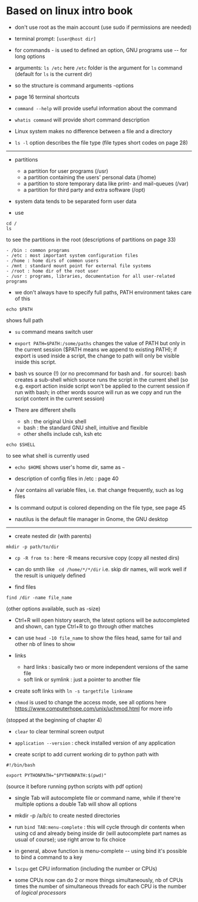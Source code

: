 # Based on linux intro book

- don't use root as the main account (use sudo if permissions are needed)

- terminal prompt: ```[user@host dir]```

- for commands - is used to defined an option, GNU programs use -- for long options

- arguments: ```ls /etc``` here ```/etc``` folder is the argument for ```ls``` command
(default for ```ls``` is the current dir)

- so the structure is 
command arguments -options

- page 16 terminal shortcuts

- ```command --help``` will provide useful information about the command

- ```whatis command``` will provide short command description

- Linux system makes no difference between a file and a directory

- ```ls -l``` option describes the file type
(file types short codes on page 28)

--------------------------------

* partitions

	- a partition for user programs (/usr)
	- a partition containing the users' personal data (/home)
	- a partition to store temporary data like print- and mail-queues (/var)
	- a partition for third party and extra software (/opt)


* system data tends to be separated form user data

* use 

```
cd /
ls
```

to see the partitions in the root (descriptions of partitions on page 33)

	- /bin : common programs
	- /etc : most important system configuration files
	- /home : home dirs of common users
	- /mnt : standard mount point for external file systems
	- /root : home dir of the root user
	- /usr : programs, libraries, documentation for all user-related programs

* we don't always have to specify full paths, PATH environment takes care of this

```
echo $PATH
```

shows full path

* ```su``` command means switch user

* ```export PATH=$PATH:/some/paths``` changes the value of PATH but only in the current session ($PATH means we append to existing PATH);
if export is used inside a script, the change to path will only be visible inside this script.

* bash vs source (!)  (or no precommand for bash and . for source):
bash creates a sub-shell which source runs the script in the current shell (so e.g. export action inside script won't be applied to the current session if run with bash; in other words source will run as we copy and run the script content in the current session)

* There are different shells
	- sh : the original Unix shell
	- bash : the standard GNU shell, intuitive and flexible
	- other shells include csh, ksh etc

```
echo $SHELL
```

to see what shell is currently used


* ```echo $HOME``` shows user's home dir, same as ```~```

* description of config files in /etc : page 40

* /var contains all variable files, i.e. that change frequently, such as log files

* ls command output is colored depending on the file type, see page 45

* nautilus is the default file manager in Gnome, the GNU desktop

-----------------------------

* create nested dir (with parents)

```
mkdir -p path/to/dir
```

* ```cp -R from to``` : here -R means recursive copy (copy all nested dirs)

* can do smth like ``` cd /home/*/*/dir``` i.e. skip dir names, will work well if the result is uniquely defined


* find files

```
find /dir -name file_name
```
(other options available, such as -size)

* Ctrl+R will open history search, the latest options will be autocompleted and shown, can type Ctrl+R to go through other matches

* can use ```head -10 file_name``` to show the files head, same for tail and other nb of lines to show

* links
	- hard links : basically two or more independent versions of the same file 
	- soft link or symlink : just a pointer to another file

* create soft links with ```ln -s targetfile linkname```

* ```chmod``` is used to change the access mode, see all options here https://www.computerhope.com/unix/uchmod.html for more info

(stopped at the beginning of chapter 4)


* ```clear``` to clear terminal screen output

* ```application --version``` : check installed version of any application


* create script to add current working dir to python path with 
```
#!/bin/bash

export PYTHONPATH="$PYTHONPATH:$(pwd)"
```
(source it before running python scripts with pdf option)

* single Tab will autocomplete file or command name, while if there're multiple options a double Tab will show all options

* mkdir -p /a/b/c to create nested directories


* run ```bind TAB:menu-complete``` : this will cycle through dir contents when using cd and already being inside dir (will autocomplete part names as usual of course); use right arrow to fix choice

* in general, above function is menu-complete -- using bind it's possible to bind a command to a key

* ```lscpu``` get CPU information (including the number or CPUs)

* some CPUs now can do 2 or more things simultaneously, nb of CPUs times the number of simultaneous threads for each CPU is the number of *logical processors*